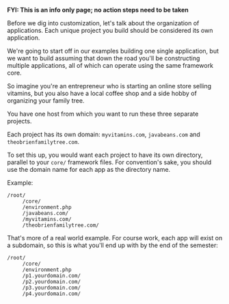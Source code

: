 **FYI: This is an info only page; no action steps need to be taken**

Before we dig into customization, let's talk about the organization of applications. Each unique project you build should be considered its own application.

We're going to start off in our examples building one single application, but we want to build assuming that down the road you'll be constructing multiple applications, all of which can operate using the same framework core.

So imagine you're an entrepreneur who is starting an online store selling vitamins, but you also have a local coffee shop and a side hobby of organizing your family tree. 

You have one host from which you want to run these three separate projects.

Each project has its own domain: `myvitamins.com`, `javabeans.com` and `theobrienfamilytree.com`.

To set this up, you would want each project to have its own directory, parallel to your `core/` framework files. For convention's sake, you should use the domain name for each app as the directory name.

Example:

	/root/
		 /core/
		 /environment.php
		 /javabeans.com/
		 /myvitamins.com/
		 /theobrienfamilytree.com/
		 
That's more of a real world example. For course work, each app will exist on a subdomain, so this is what you'll end up with by the end of the semester:

	/root/
		 /core/ 
		 /environment.php
		 /p1.yourdomain.com/
		 /p2.yourdomain.com/
		 /p3.yourdomain.com/
		 /p4.yourdomain.com/
